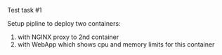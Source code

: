 Test task #1

Setup pipline to deploy two containers:
  1. with NGINX proxy to 2nd container
  2. with WebApp which shows cpu and memory limits for this container
